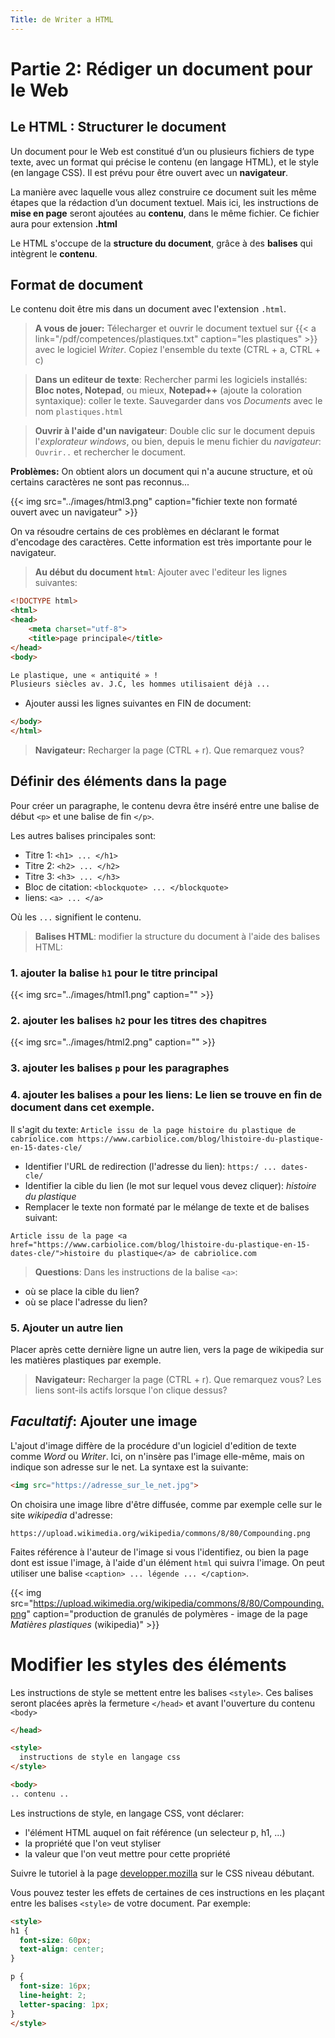 ```yaml
---
Title: de Writer a HTML
---
```


# Partie 2: Rédiger un document pour le Web
## Le HTML : Structurer le document
Un document pour le Web est constitué d’un ou plusieurs fichiers de type texte, avec un format qui précise le contenu (en langage HTML), et le style (en langage CSS). Il est prévu pour être ouvert avec un **navigateur**.

La manière avec laquelle vous allez construire ce document suit les même étapes que la rédaction d’un document textuel. Mais ici, les instructions de **mise en page** seront ajoutées au **contenu**, dans le même fichier. Ce fichier aura pour extension **.html**

Le HTML s'occupe de la **structure du document**, grâce à des **balises** qui intègrent le **contenu**.

## Format de document
Le contenu doit être mis dans un document avec l'extension `.html`.

> **A vous de jouer:** Télecharger et ouvrir le document textuel sur {{< a link="/pdf/competences/plastiques.txt" caption="les plastiques" >}} avec le logiciel *Writer*. Copiez l'ensemble du texte (CTRL + a, CTRL + c)

> **Dans un editeur de texte**: Rechercher parmi les logiciels installés: **Bloc notes, Notepad**, ou mieux, **Notepad++** (ajoute la coloration syntaxique): coller le texte. Sauvegarder dans vos *Documents* avec le nom `plastiques.html`

> **Ouvrir à l'aide d'un navigateur**: Double clic sur le document depuis l'*explorateur windows*, ou bien, depuis le menu fichier du *navigateur*: `Ouvrir..` et rechercher le document.

**Problèmes:** On obtient alors un document qui n'a aucune structure, et où certains caractères ne sont pas reconnus...

{{< img src="../images/html3.png" caption="fichier texte non formaté ouvert avec un navigateur" >}}

On va résoudre certains de ces problèmes en déclarant le format d'encodage des caractères. Cette information est très importante pour le navigateur.

> **Au début du document `html`**: Ajouter avec l'editeur les lignes suivantes:

```html
<!DOCTYPE html>
<html>
<head>
	<meta charset="utf-8">
	<title>page principale</title>
</head>
<body>

Le plastique, une « antiquité » !
Plusieurs siècles av. J.C, les hommes utilisaient déjà ...
```

* Ajouter aussi les lignes suivantes en FIN de document:

```html
</body>
</html>
```

> **Navigateur:** Recharger la page (CTRL + r). Que remarquez vous?


## Définir des éléments dans la page
Pour créer un paragraphe, le contenu devra être inséré entre une balise de début `<p>` et une balise de fin `</p>`.

Les autres balises principales sont:

* Titre 1: `<h1> ... </h1>`
* Titre 2: `<h2> ... </h2>`
* Titre 3: `<h3> ... </h3>`
* Bloc de citation: `<blockquote> ... </blockquote>`
* liens: `<a> ... </a>`

Où les `...` signifient le contenu.






> **Balises HTML**: modifier la structure du document à l'aide des balises HTML: 

### 1. ajouter la balise `h1` pour le titre principal

{{< img src="../images/html1.png" caption="" >}}

### 2. ajouter les balises `h2` pour les titres des chapitres

{{< img src="../images/html2.png" caption="" >}}

### 3. ajouter les balises `p` pour les paragraphes

### 4. ajouter les balises `a` pour les liens: Le lien se trouve en fin de document dans cet exemple. 
Il s'agit du texte: `Article issu de la page histoire du plastique de cabriolice.com https://www.carbiolice.com/blog/lhistoire-du-plastique-en-15-dates-cle/`

* Identifier l'URL de redirection (l'adresse du lien): `https:/ ... dates-cle/`
* Identifier la cible du lien (le mot sur lequel vous devez cliquer): *histoire du plastique*
* Remplacer le texte non formaté par le mélange de texte et de balises suivant:

`Article issu de la page <a href="https://www.carbiolice.com/blog/lhistoire-du-plastique-en-15-dates-cle/">histoire du plastique</a> de cabriolice.com`

> **Questions**: Dans les instructions de la balise `<a>`:
* où se place la cible du lien?
* où se place l'adresse du lien?

### 5. Ajouter un autre lien
Placer après cette dernière ligne un autre lien, vers la page de wikipedia sur les matières plastiques par exemple.



> **Navigateur:** Recharger la page (CTRL + r). Que remarquez vous? Les liens sont-ils actifs lorsque l'on clique dessus?

## *Facultatif*: Ajouter une image
L'ajout d'image diffère de la procédure d'un logiciel d'edition de texte comme *Word* ou *Writer*. Ici, on n'insère pas l'image elle-même, mais on indique son adresse sur le net. La syntaxe est la suivante:

```html
<img src="https://adresse_sur_le_net.jpg">
```

On choisira une image libre d'être diffusée, comme par exemple celle sur le site *wikipedia* d'adresse:

```
https://upload.wikimedia.org/wikipedia/commons/8/80/Compounding.png
```



Faites référence à l'auteur de l'image si vous l'identifiez, ou bien la page dont est issue l'image, à l'aide d'un élément `html` qui suivra l'image. On peut utiliser une balise `<caption> ... légende ... </caption>`.

{{< img src="https://upload.wikimedia.org/wikipedia/commons/8/80/Compounding.png" caption="production de granulés de polymères - image de la page *Matières plastiques* (wikipedia)" >}}

# Modifier les styles des éléments
Les instructions de style se mettent entre les balises `<style>`. Ces balises seront placées après la fermeture `</head>` et avant l'ouverture du contenu `<body>`

```html
</head>

<style>
  instructions de style en langage css
</style>

<body>
.. contenu ..
``` 

Les instructions de style, en langage CSS, vont déclarer:

* l'élément HTML auquel on fait référence (un selecteur p, h1, ...)
* la propriété que l'on veut styliser
* la valeur que l'on veut mettre pour cette propriété

Suivre le tutoriel à la page [developper.mozilla](https://developer.mozilla.org/fr/docs/Learn/Getting_started_with_the_web/CSS_basics) sur le CSS niveau débutant.

Vous pouvez tester les effets de certaines de ces instructions en les plaçant entre les balises `<style>` de votre document. Par exemple:

```html
<style>
h1 {
  font-size: 60px;
  text-align: center;
}

p {
  font-size: 16px;
  line-height: 2;
  letter-spacing: 1px;
}
</style>
